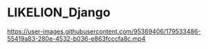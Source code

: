 # LIKELION_Django



https://user-images.githubusercontent.com/95369406/179533486-55419a83-280e-4532-b036-e863fcccfa8c.mp4

